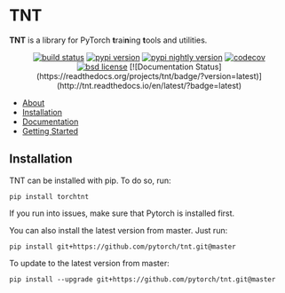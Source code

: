 TNT
==========

**TNT** is a library for PyTorch **t**rai**n**ing **t**ools and utilities.

<p align="center">
<a href="https://github.com/pytorch/tnt/actions?query=branch%3Amain"><img src="https://img.shields.io/github/workflow/status/pytorch/tnt/unit%20test/main" alt="build status"></a>
<a href="https://pypi.org/project/torchtnt"><img src="https://img.shields.io/pypi/v/torchtnt" alt="pypi version"></a>
<a href="https://pypi.org/project/torchtnt-nightly"><img src="https://img.shields.io/pypi/v/torchtnt-nightly?label=nightly" alt="pypi nightly version"></a>
<a href="https://codecov.io/gh/pytorch/tnt"><img src="https://codecov.io/gh/pytorch/tnt/branch/main/graph/badge.svg?token=DR67Q6T7YF" alt="codecov"></a>
<a href="https://github.com/pytorch/tnt/blob/main/LICENSE"><img src="https://img.shields.io/pypi/l/tnt" alt="bsd license"></a>
[![Documentation Status](https://readthedocs.org/projects/tnt/badge/?version=latest)](http://tnt.readthedocs.io/en/latest/?badge=latest)
</div>

- [About](#about)
- [Installation](#installation)
- [Documentation](http://tnt.readthedocs.io)
- [Getting Started](#getting-started)


## Installation

TNT can be installed with pip. To do so, run:

```buildoutcfg
pip install torchtnt
```

If you run into issues, make sure that Pytorch is installed first.

You can also install the latest version from master. Just run:

```buildoutcfg
pip install git+https://github.com/pytorch/tnt.git@master
```

To update to the latest version from master:

```buildoutcfg
pip install --upgrade git+https://github.com/pytorch/tnt.git@master
```

